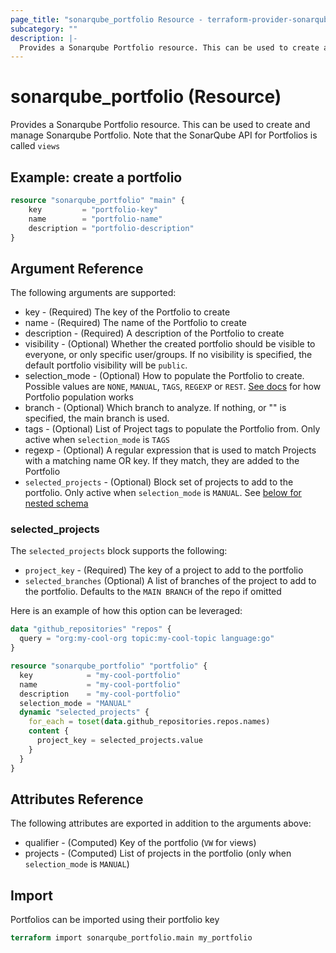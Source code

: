 ```yaml
---
page_title: "sonarqube_portfolio Resource - terraform-provider-sonarqube"
subcategory: ""
description: |-
  Provides a Sonarqube Portfolio resource. This can be used to create and manage Sonarqube Portfolio. Note that the SonarQube API for Portfolios is called ``views``
---
```


# sonarqube_portfolio (Resource)

Provides a Sonarqube Portfolio resource. This can be used to create and manage Sonarqube Portfolio. Note that the SonarQube API for Portfolios is called `views`

## Example: create a portfolio

```terraform
resource "sonarqube_portfolio" "main" {
    key         = "portfolio-key"
    name        = "portfolio-name"
    description = "portfolio-description"
}
```

## Argument Reference

The following arguments are supported:

- key - (Required) The key of the Portfolio to create
- name - (Required) The name of the Portfolio to create
- description - (Required) A description of the Portfolio to create
- visibility - (Optional) Whether the created portfolio should be visible to everyone, or only specific user/groups. If no visibility is specified, the default portfolio visibility will be `public`.
- selection_mode - (Optional) How to populate the Portfolio to create. Possible values are `NONE`, `MANUAL`, `TAGS`, `REGEXP` or `REST`. [See docs](https://docs.sonarqube.org/9.8/project-administration/managing-portfolios/#populating-portfolios) for how Portfolio population works
- branch - (Optional) Which branch to analyze. If nothing, or "" is specified, the main branch is used.
- tags - (Optional) List of Project tags to populate the Portfolio from. Only active when `selection_mode` is `TAGS`
- regexp - (Optional) A regular expression that is used to match Projects with a matching name OR key. If they match, they are added to the Portfolio
- `selected_projects` - (Optional) Block set of projects to add to the portfolio. Only active when `selection_mode` is `MANUAL`. See [below for nested schema](#selected_projects)

### selected_projects

The `selected_projects` block supports the following:

- `project_key` - (Required) The key of a project to add to the portfolio
- `selected_branches` (Optional) A list of branches of the project to add to the portfolio. Defaults to the `MAIN BRANCH` of the repo if omitted

Here is an example of how this option can be leveraged:

```terraform
data "github_repositories" "repos" {
  query = "org:my-cool-org topic:my-cool-topic language:go"
}

resource "sonarqube_portfolio" "portfolio" {
  key            = "my-cool-portfolio"
  name           = "my-cool-portfolio"
  description    = "my-cool-portfolio"
  selection_mode = "MANUAL"
  dynamic "selected_projects" {
    for_each = toset(data.github_repositories.repos.names)
    content {
      project_key = selected_projects.value
    }
  }
}
```

## Attributes Reference

The following attributes are exported in addition to the arguments above:

- qualifier - (Computed) Key of the portfolio (`VW` for views)
- projects - (Computed) List of projects in the portfolio (only when `selection_mode` is `MANUAL`)

## Import

Portfolios can be imported using their portfolio key

```terraform
terraform import sonarqube_portfolio.main my_portfolio
```

